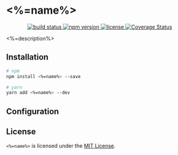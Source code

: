 # <%=name%>
<p align="center">
  <a href="https://circleci.com/gh/<%=org%>/<%=name%>">
    <img src="https://circleci.com/gh/<%=org%>/<%=name%>.svg?style=svg" alt="build status" />
  </a>
  <a href="https://npmjs.org/package/<%=name%>">
    <img src="https://img.shields.io/npm/v/<%=name%>.svg" alt="npm version" />
  </a>
  <a href="https://github.com/<%=org%>/<%=name%>/blob/master/LICENSE">
    <img src="https://img.shields.io/npm/l/<%=name%>.svg" alt="license" />
  </a>
  <a href='https://coveralls.io/github/<%=org%>/<%=name%>?branch=master'>
    <img src='https://coveralls.io/repos/github/<%=org%>/<%=name%>/badge.svg?branch=master' alt='Coverage Status' />
  </a>
</p>

<%=description%>

## Installation
``` sh
# npm
npm install <%=name%> --save

# yarn
yarn add <%=name%> --dev
```


## Configuration

## License
`<%=name%>` is licensed under the [MIT License](LICENSE).
